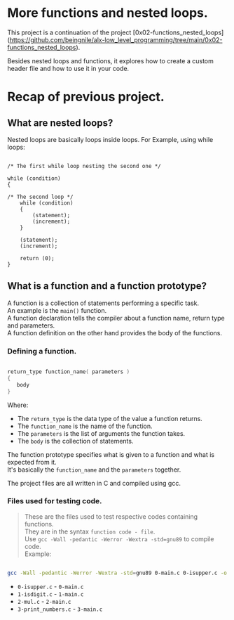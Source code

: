 # More functions and nested loops.

This project is a continuation of the project [0x02-functions_nested_loops] (https://github.com/beingnile/alx-low_level_programming/tree/main/0x02-functions_nested_loops).

Besides nested loops and functions, it explores how to create a custom header file and how to use it in your code.

# Recap of previous project.

## What are nested loops?

Nested loops are basically loops inside loops.
For Example, using while loops:

```shell

/* The first while loop nesting the second one */

while (condition)
{

/* The second loop */
	while (condition)
	{
		(statement);
		(increment);
	}

	(statement);
	(increment);

	return (0);
}

```

## What is a function and a function prototype?

A function is a collection of statements performing a specific task.  
An example is the `main()` function.  
A function declaration tells the compiler about a function name, return type and parameters.  
A function definition on the other hand provides the body of the functions.


### Defining a function.

```c

return_type function_name( parameters ) 
{
   body
}

```

Where:

* The `return_type` is the data type of the value a function returns.
* The `function_name` is the name of the function.
* The `parameters` is the list of arguments the function takes.
* The `body` is the collection of statements.

The function prototype specifies what is given to a function and what is expected from it.  
It's basically the `function_name` and the `parameters` together.

The project files are all written in C and compiled using gcc.

### Files used for testing code.

> These are the files used to test respective codes containing functions.  
> They are in the syntax `function code - file`.  
> Use `gcc -Wall -pedantic -Werror -Wextra -std=gnu89` to compile code.  
> Example:

```sh

gcc -Wall -pedantic -Werror -Wextra -std=gnu89 0-main.c 0-isupper.c -o 0-isupper.

```

* `0-isupper.c` - `0-main.c`
* `1-isdigit.c` - `1-main.c`
* `2-mul.c` - `2-main.c`
* `3-print_numbers.c` - `3-main.c`
